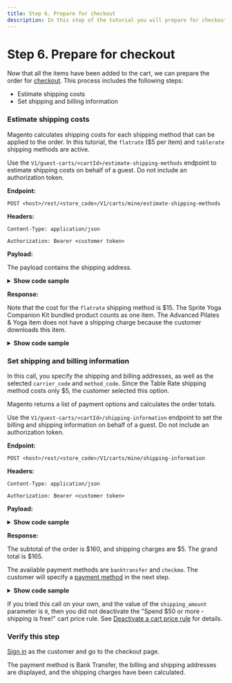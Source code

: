 ```yaml
---
title: Step 6. Prepare for checkout
description: In this step of the tutorial you will prepare for checkout
--- 
```

 
# Step 6. Prepare for checkout

Now that all the items have been added to the cart, we can prepare the order for [checkout](https://glossary.magento.com/checkout). This process includes the following steps:

*  Estimate shipping costs
*  Set shipping and billing information

### Estimate shipping costs

Magento calculates shipping costs for each shipping method that can be applied to the order. In this tutorial, the `flatrate` ($5 per item) and `tablerate` shipping methods are active.

<InlineAlert variant="info" slots="text"/>

Use the `V1/guest-carts/<cartId>/estimate-shipping-methods` endpoint to estimate shipping costs on behalf of a guest. Do not include an authorization token.

**Endpoint:**

`POST <host>/rest/<store_code>/V1/carts/mine/estimate-shipping-methods`

**Headers:**

`Content-Type: application/json`

`Authorization: Bearer <customer token>`

**Payload:**

The payload contains the shipping address.

<details>
      <summary><b>Show code sample</b></summary>

```json
{
  "address": {
    "region": "New York",
    "region_id": 43,
    "region_code": "NY",
    "country_id": "US",
    "street": [
      "123 Oak Ave"
    ],
    "postcode": "10577",
    "city": "Purchase",
    "firstname": "Jane",
    "lastname": "Doe",
    "customer_id": 4,
    "email": "jdoe@example.com",
    "telephone": "(512) 555-1111",
    "same_as_billing": 1
  }
}
```

</details>

**Response:**

Note that the cost for the `flatrate` shipping method is $15. The Sprite Yoga Companion Kit bundled product counts as one item. The Advanced Pilates & Yoga item does not have a shipping charge because the customer downloads this item.

<details>
      <summary><b>Show code sample</b></summary>

```json
[
  {
    "carrier_code": "flatrate",
    "method_code": "flatrate",
    "carrier_title": "Flat Rate",
    "method_title": "Fixed",
    "amount": 15,
    "base_amount": 15,
    "available": true,
    "error_message": "",
    "price_excl_tax": 15,
    "price_incl_tax": 15
  },
  {
    "carrier_code": "tablerate",
    "method_code": "bestway",
    "carrier_title": "Best Way",
    "method_title": "Table Rate",
    "amount": 5,
    "base_amount": 5,
    "available": true,
    "error_message": "",
    "price_excl_tax": 5,
    "price_incl_tax": 5
  }
]
```

</details>

### Set shipping and billing information

In this call, you specify the shipping and billing addresses, as well as the selected `carrier_code` and `method_code`. Since the Table Rate shipping method costs only $5, the customer selected this option.

Magento returns a list of payment options and calculates the order totals.

<InlineAlert variant="info" slots="text"/>

Use the `V1/guest-carts/<cartId>/shipping-information` endpoint to set the billing and shipping information on behalf of a guest. Do not include an authorization token.

**Endpoint:**

`POST <host>/rest/<store_code>/V1/carts/mine/shipping-information`

**Headers:**

`Content-Type: application/json`

`Authorization: Bearer <customer token>`

**Payload:**

<details>
      <summary><b>Show code sample</b></summary>

```json
{
  "addressInformation": {
    "shipping_address": {
      "region": "New York",
      "region_id": 43,
      "region_code": "NY",
      "country_id": "US",
      "street": [
        "123 Oak Ave"
      ],
      "postcode": "10577",
      "city": "Purchase",
      "firstname": "Jane",
      "lastname": "Doe",
      "email": "jdoe@example.com",
      "telephone": "512-555-1111"
    },
    "billing_address": {
      "region": "New York",
      "region_id": 43,
      "region_code": "NY",
      "country_id": "US",
      "street": [
        "123 Oak Ave"
      ],
      "postcode": "10577",
      "city": "Purchase",
      "firstname": "Jane",
      "lastname": "Doe",
      "email": "jdoe@example.com",
      "telephone": "512-555-1111"
    },
    "shipping_carrier_code": "tablerate",
    "shipping_method_code": "bestway"
  }
}
```

</details>

**Response:**

The subtotal of the order is $160, and shipping charges are $5. The grand total is $165.

The available payment methods are `banktransfer` and `checkmo`. The customer will specify a [payment method](https://glossary.magento.com/payment-method) in the next step.

<details>
      <summary><b>Show code sample</b></summary>

```json
{
  "payment_methods": [
    {
      "code": "cashondelivery",
      "title": "Cash On Delivery"
    },
    {
      "code": "banktransfer",
      "title": "Bank Transfer Payment"
    },
    {
      "code": "purchaseorder",
      "title": "Purchase Order"
    },
    {
      "code": "checkmo",
      "title": "Check / Money order"
    }
  ],
  "totals": {
    "grand_total": 165,
    "base_grand_total": 165,
    "subtotal": 160,
    "base_subtotal": 160,
    "discount_amount": 0,
    "base_discount_amount": 0,
    "subtotal_with_discount": 160,
    "base_subtotal_with_discount": 160,
    "shipping_amount": 5,
    "base_shipping_amount": 5,
    "shipping_discount_amount": 0,
    "base_shipping_discount_amount": 0,
    "tax_amount": 0,
    "base_tax_amount": 0,
    "weee_tax_applied_amount": null,
    "shipping_tax_amount": 0,
    "base_shipping_tax_amount": 0,
    "subtotal_incl_tax": 160,
    "shipping_incl_tax": 5,
    "base_shipping_incl_tax": 5,
    "base_currency_code": "USD",
    "quote_currency_code": "USD",
    "items_qty": 4,
    "items": [
      {
        "item_id": 6,
        "price": 22,
        "base_price": 22,
        "qty": 1,
        "row_total": 22,
        "base_row_total": 22,
        "row_total_with_discount": 0,
        "tax_amount": 0,
        "base_tax_amount": 0,
        "tax_percent": 0,
        "discount_amount": 0,
        "base_discount_amount": 0,
        "discount_percent": 0,
        "price_incl_tax": 22,
        "base_price_incl_tax": 22,
        "row_total_incl_tax": 22,
        "base_row_total_incl_tax": 22,
        "options": "[]",
        "weee_tax_applied_amount": null,
        "weee_tax_applied": null,
        "name": "Radiant Tee-M-Orange"
      },
      {
        "item_id": 7,
        "price": 18,
        "base_price": 18,
        "qty": 1,
        "row_total": 18,
        "base_row_total": 18,
        "row_total_with_discount": 0,
        "tax_amount": 0,
        "base_tax_amount": 0,
        "tax_percent": 0,
        "discount_amount": 0,
        "base_discount_amount": 0,
        "discount_percent": 0,
        "price_incl_tax": 18,
        "base_price_incl_tax": 18,
        "row_total_incl_tax": 18,
        "base_row_total_incl_tax": 18,
        "options": "[{\"value\":\"Advanced Pilates & Yoga (Strength)\",\"label\":\"Downloads\"}]",
        "weee_tax_applied_amount": null,
        "weee_tax_applied": null,
        "name": "Advanced Pilates & Yoga (Strength)"
      },
      {
        "item_id": 8,
        "price": 68,
        "base_price": 68,
        "qty": 1,
        "row_total": 68,
        "base_row_total": 68,
        "row_total_with_discount": 0,
        "tax_amount": 0,
        "base_tax_amount": 0,
        "discount_amount": 0,
        "base_discount_amount": 0,
        "discount_percent": 0,
        "price_incl_tax": 68,
        "base_price_incl_tax": 68,
        "row_total_incl_tax": 68,
        "base_row_total_incl_tax": 68,
        "options": "[{\"value\":\"1 x Sprite Stasis Ball 65 cm <span class=\\\"price\\\">$27.00<\\/span>\",\"label\":\"Sprite Stasis Ball\"},{\"value\":\"1 x Sprite Foam Yoga Brick <span class=\\\"price\\\">$5.00<\\/span>\",\"label\":\"Sprite Foam Yoga Brick\"},{\"value\":\"1 x Sprite Yoga Strap 8 foot <span class=\\\"price\\\">$17.00<\\/span>\",\"label\":\"Sprite Yoga Strap\"},{\"value\":\"1 x Sprite Foam Roller <span class=\\\"price\\\">$19.00<\\/span>\",\"label\":\"Sprite Foam Roller\"}]",
        "weee_tax_applied_amount": null,
        "weee_tax_applied": null,
        "name": "Sprite Yoga Companion Kit"
      },
      {
        "item_id": 13,
        "price": 52,
        "base_price": 52,
        "qty": 1,
        "row_total": 52,
        "base_row_total": 52,
        "row_total_with_discount": 0,
        "tax_amount": 0,
        "base_tax_amount": 0,
        "tax_percent": 0,
        "discount_amount": 0,
        "base_discount_amount": 0,
        "discount_percent": 0,
        "price_incl_tax": 52,
        "base_price_incl_tax": 52,
        "row_total_incl_tax": 52,
        "base_row_total_incl_tax": 52,
        "options": "[{\"value\":\"Gray\",\"label\":\"Color\"},{\"value\":\"S\",\"label\":\"Size\"}]",
        "weee_tax_applied_amount": null,
        "weee_tax_applied": null,
        "name": "Chaz Kangeroo Hoodie"
      }
    ],
    "total_segments": [
      {
        "code": "subtotal",
        "title": "Subtotal",
        "value": 160
      },
      {
        "code": "shipping",
        "title": "Shipping & Handling (Best Way - Table Rate)",
        "value": 5
      },
      {
        "code": "tax",
        "title": "Tax",
        "value": 0,
        "extension_attributes": {
          "tax_grandtotal_details": []
        }
      },
      {
        "code": "grand_total",
        "title": "Grand Total",
        "value": 165,
        "area": "footer"
      }
    ]
  }
}
```

</details>

<InlineAlert variant="info" slots="text"/>

If you tried this call on your own, and the value of the `shipping_amount` parameter is `0`, then you did not deactivate the "Spend $50 or more - shipping is free!" cart price rule. See [Deactivate a cart price rule](/rest/tutorials/orders/order-config-store#deactivate-a-cart-price-rule) for details.

### Verify this step

[Sign in](https://glossary.magento.com/sign-in-sign-out) as the customer and go to the checkout page.

The payment method is Bank Transfer, the billing and shipping addresses are displayed, and the shipping charges have been calculated.
